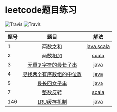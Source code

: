 # leetcode题目练习

![Travis](https://img.shields.io/badge/language-java-blue.svg)
![Travis](https://img.shields.io/badge/language-scala-red.svg)

| 题号 | 题目 | 解法 |
| --- |:---:| :---:|
| 1 | [两数之和](https://leetcode-cn.com/problems/two-sum/) | [java](https://github.com/lmmmowi/leetcode-practice/blob/master/src/main/java/com/lmmmowi/leetcode/p1/Solution.java),[scala](https://github.com/lmmmowi/leetcode-practice/blob/master/src/main/scala/com/lmmmowi/leetcode/scala/p1/Solution.scala) |
| 2 | [两数相加](https://leetcode-cn.com/problems/add-two-numbers/) | [scala](https://github.com/lmmmowi/leetcode-practice/blob/master/src/main/scala/com/lmmmowi/leetcode/scala/p2/Solution.scala) |
| 3 | [无重复字符的最长子串](https://leetcode-cn.com/problems/longest-substring-without-repeating-characters/) | [java](https://github.com/lmmmowi/leetcode-practice/blob/master/src/main/java/com/lmmmowi/leetcode/p3/Solution.java) |
| 4 | [寻找两个有序数组的中位数](https://leetcode-cn.com/problems/median-of-two-sorted-arrays/) | [java](https://github.com/lmmmowi/leetcode-practice/blob/master/src/main/java/com/lmmmowi/leetcode/p4/Solution.java) |
| 5 | [最长回文子串](https://leetcode-cn.com/problems/longest-palindromic-substring/) | [java](https://github.com/lmmmowi/leetcode-practice/blob/master/src/main/java/com/lmmmowi/leetcode/p5/Solution.java) |
| 7 | [整数反转](https://leetcode-cn.com/problems/reverse-integer/) | [scala](https://github.com/lmmmowi/leetcode-practice/blob/master/src/main/scala/com/lmmmowi/leetcode/scala/p7/Solution.scala) |
| 146 | [LRU缓存机制](https://leetcode-cn.com/problems/lru-cache/) | [java](https://github.com/lmmmowi/leetcode-practice/blob/master/src/main/java/com/lmmmowi/leetcode/p146/Solution.java) |
